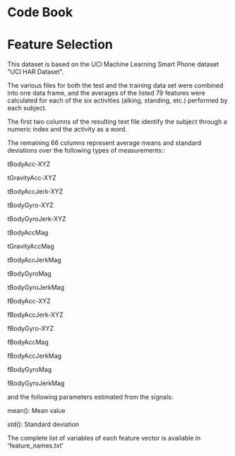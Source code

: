 # Code Book

Feature Selection 
=================

This dataset is based on the UCI Machine Learning Smart Phone dataset "UCI HAR Dataset". 

The various files for both the test and the training data set were combined 
into one data frame, and the averages of the listed 79 features were calculated 
for each of the six activities (alking, standing, etc.) performed by each subject.

The first two columns of the resulting text file identify the subject through 
a numeric index and the activity as a word.

The remaining 66 columns represent average means and standard deviations
over the following types of measurements::

tBodyAcc-XYZ

tGravityAcc-XYZ

tBodyAccJerk-XYZ

tBodyGyro-XYZ

tBodyGyroJerk-XYZ

tBodyAccMag

tGravityAccMag

tBodyAccJerkMag

tBodyGyroMag

tBodyGyroJerkMag

fBodyAcc-XYZ

fBodyAccJerk-XYZ

fBodyGyro-XYZ

fBodyAccMag

fBodyAccJerkMag

fBodyGyroMag

fBodyGyroJerkMag

and the following parameters estimated from the signals:

mean(): Mean value

std(): Standard deviation


The complete list of variables of each feature vector is available 
in 'feature_names.txt'

